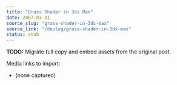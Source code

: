 ```yaml
---
title: "Grass Shader in 3ds Max"
date: 2007-03-31
source_slug: "grass-shader-in-3ds-max"
source_link: "/devlog/grass-shader-in-3ds-max"
status: stub
---
```

**TODO:** Migrate full copy and embed assets from the original post.

Media links to import:
- (none captured)
